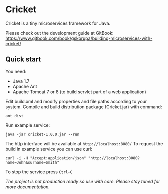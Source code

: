 # Cricket
Cricket is a tiny microservices framework for Java.

Please check out the development guide at GitBook: 
https://www.gitbook.com/book/gskorupa/building-microservices-with-cricket/

## Quick start

You need:
* Java 1.7
* Apache Ant
* Apache Tomcat 7 or 8 (to build servlet part of a web application)

Edit build.xml and modify properties and file paths according to your system.
Compile and build distribution package (Cricket.jar) with command:

`ant dist`

Run example service:

`java -jar cricket-1.0.0.jar --run`

The http interface will be available at `http://localhost:8080/` To request the build in example service you can use curl:

`curl -i -H "Accept:application/json" "http://localhost:8080?name=John&surname=Smith"`

To stop the service press `Ctrl-C`

*The project is not production ready so use with care. Please stay tuned for more documentation.*
